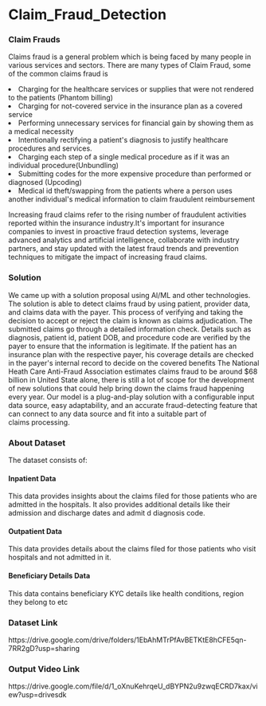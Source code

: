 # Claim_Fraud_Detection

<h3>Claim Frauds</h3>

Claims fraud is a general problem which is being faced by many people in various services and sectors.
There are many types of Claim Fraud, some of the common claims fraud is

<li> Charging for the healthcare services or supplies that were not rendered to the patients (Phantom billing)</li>

<li>Charging for not-covered service in the insurance plan as a covered service</li>

<li>Performing unnecessary services for financial gain by showing them as a medical necessity</li>

<li>Intentionally rectifying a patient's diagnosis to justify healthcare procedures and services.</li>

<li>Charging each step of a single medical procedure as if it was an individual procedure(Unbundling)</li>

<li>Submitting codes for the more expensive procedure than performed or diagnosed (Upcoding)</li>

<li>Medical id theft/swapping from the patients where a person uses another individual's medical information to claim fraudulent reimbursement</li>


<p> Increasing fraud claims refer to the rising number of fraudulent activities reported 
    within the insurance industry.It's important for insurance companies to invest in proactive fraud detection systems, 
    leverage advanced analytics and artificial intelligence, collaborate with industry partners, and stay updated with the latest 
    fraud trends and prevention techniques to mitigate the impact of increasing fraud claims.</p>
    
 <h3>Solution</h3>
We came up with a solution proposal using Al/ML and other technologies. The solution is able to detect claims fraud by using patient, provider data, and claims data with the payer.
This process of verifying and taking the decision to accept or reject the claim is known as claims adjudication. The submitted claims go through a detailed information check. Details such as diagnosis, patient id, patient DOB, and procedure code are verified by the payer to ensure that the information is legitimate. If the patient has an insurance plan with the respective payer, his coverage details are checked in the payer's internal record to decide on the covered benefits
The National Heath Care Anti-Fraud Association estimates claims fraud to be around $68 billion in United State alone, there is still a lot of scope for the development of new solutions that could help bring down the claims fraud happening every year.
Our model is a plug-and-play solution with a configurable input data source, easy adaptability, and an accurate fraud-detecting feature that can connect to any data source and fit into a suitable part of claims processing.

<h3>About Dataset</h3>

The dataset consists of:

<h4>Inpatient Data</h4>

This data provides insights about the claims filed for those patients who are admitted in the hospitals. It also provides additional details like their admission and discharge dates and admit d diagnosis code.

<h4>Outpatient Data</h4>

This data provides details about the claims filed for those patients who visit hospitals and not admitted in it.

<h4>Beneficiary Details Data</h4>

This data contains beneficiary KYC details like health conditions, region they belong to etc

<h3>Dataset Link</h3>
https://drive.google.com/drive/folders/1EbAhMTrPfAvBETKtE8hCFE5qn-7RR2gD?usp=sharing 

<h3>Output Video Link</h3>
https://drive.google.com/file/d/1_oXnuKehrqeU_dBYPN2u9zwqECRD7kax/view?usp=drivesdk 


